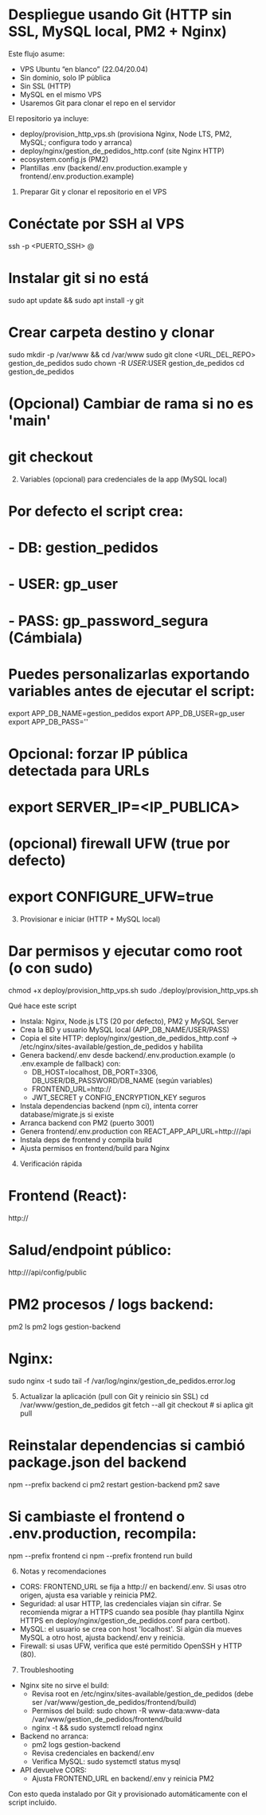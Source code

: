 # Despliegue usando Git (HTTP sin SSL, MySQL local, PM2 + Nginx)

Este flujo asume:
- VPS Ubuntu “en blanco” (22.04/20.04)
- Sin dominio, solo IP pública
- Sin SSL (HTTP)
- MySQL en el mismo VPS
- Usaremos Git para clonar el repo en el servidor

El repositorio ya incluye:
- deploy/provision_http_vps.sh (provisiona Nginx, Node LTS, PM2, MySQL; configura todo y arranca)
- deploy/nginx/gestion_de_pedidos_http.conf (site Nginx HTTP)
- ecosystem.config.js (PM2)
- Plantillas .env (backend/.env.production.example y frontend/.env.production.example)

1) Preparar Git y clonar el repositorio en el VPS
# Conéctate por SSH al VPS
ssh -p <PUERTO_SSH> <USUARIO>@<IP>

# Instalar git si no está
sudo apt update && sudo apt install -y git

# Crear carpeta destino y clonar
sudo mkdir -p /var/www && cd /var/www
sudo git clone <URL_DEL_REPO> gestion_de_pedidos
sudo chown -R $USER:$USER gestion_de_pedidos
cd gestion_de_pedidos

# (Opcional) Cambiar de rama si no es 'main'
# git checkout <RAMA>

2) Variables (opcional) para credenciales de la app (MySQL local)
# Por defecto el script crea:
#  - DB: gestion_pedidos
#  - USER: gp_user
#  - PASS: gp_password_segura  (Cámbiala)
# Puedes personalizarlas exportando variables antes de ejecutar el script:
export APP_DB_NAME=gestion_pedidos
export APP_DB_USER=gp_user
export APP_DB_PASS='<PonUnaClaveFuerteAQUI>'

# Opcional: forzar IP pública detectada para URLs
# export SERVER_IP=<IP_PUBLICA>

# (opcional) firewall UFW (true por defecto)
# export CONFIGURE_UFW=true

3) Provisionar e iniciar (HTTP + MySQL local)
# Dar permisos y ejecutar como root (o con sudo)
chmod +x deploy/provision_http_vps.sh
sudo ./deploy/provision_http_vps.sh

Qué hace este script
- Instala: Nginx, Node.js LTS (20 por defecto), PM2 y MySQL Server
- Crea la BD y usuario MySQL local (APP_DB_NAME/USER/PASS)
- Copia el site HTTP: deploy/nginx/gestion_de_pedidos_http.conf -> /etc/nginx/sites-available/gestion_de_pedidos y habilita
- Genera backend/.env desde backend/.env.production.example (o .env.example de fallback) con:
  - DB_HOST=localhost, DB_PORT=3306, DB_USER/DB_PASSWORD/DB_NAME (según variables)
  - FRONTEND_URL=http://<IP>
  - JWT_SECRET y CONFIG_ENCRYPTION_KEY seguros
- Instala dependencias backend (npm ci), intenta correr database/migrate.js si existe
- Arranca backend con PM2 (puerto 3001)
- Genera frontend/.env.production con REACT_APP_API_URL=http://<IP>/api
- Instala deps de frontend y compila build
- Ajusta permisos en frontend/build para Nginx

4) Verificación rápida
# Frontend (React):
http://<IP>

# Salud/endpoint público:
http://<IP>/api/config/public

# PM2 procesos / logs backend:
pm2 ls
pm2 logs gestion-backend

# Nginx:
sudo nginx -t
sudo tail -f /var/log/nginx/gestion_de_pedidos.error.log

5) Actualizar la aplicación (pull con Git y reinicio sin SSL)
cd /var/www/gestion_de_pedidos
git fetch --all
git checkout <RAMA>         # si aplica
git pull

# Reinstalar dependencias si cambió package.json del backend
npm --prefix backend ci
pm2 restart gestion-backend
pm2 save

# Si cambiaste el frontend o .env.production, recompila:
npm --prefix frontend ci
npm --prefix frontend run build

6) Notas y recomendaciones
- CORS: FRONTEND_URL se fija a http://<IP> en backend/.env. Si usas otro origen, ajusta esa variable y reinicia PM2.
- Seguridad: al usar HTTP, las credenciales viajan sin cifrar. Se recomienda migrar a HTTPS cuando sea posible (hay plantilla Nginx HTTPS en deploy/nginx/gestion_de_pedidos.conf para certbot).
- MySQL: el usuario se crea con host 'localhost'. Si algún día mueves MySQL a otro host, ajusta backend/.env y reinicia.
- Firewall: si usas UFW, verifica que esté permitido OpenSSH y HTTP (80).

7) Troubleshooting
- Nginx site no sirve el build:
  - Revisa root en /etc/nginx/sites-available/gestion_de_pedidos (debe ser /var/www/gestion_de_pedidos/frontend/build)
  - Permisos del build: sudo chown -R www-data:www-data /var/www/gestion_de_pedidos/frontend/build
  - nginx -t && sudo systemctl reload nginx
- Backend no arranca:
  - pm2 logs gestion-backend
  - Revisa credenciales en backend/.env
  - Verifica MySQL: sudo systemctl status mysql
- API devuelve CORS:
  - Ajusta FRONTEND_URL en backend/.env y reinicia PM2

Con esto queda instalado por Git y provisionado automáticamente con el script incluido.
